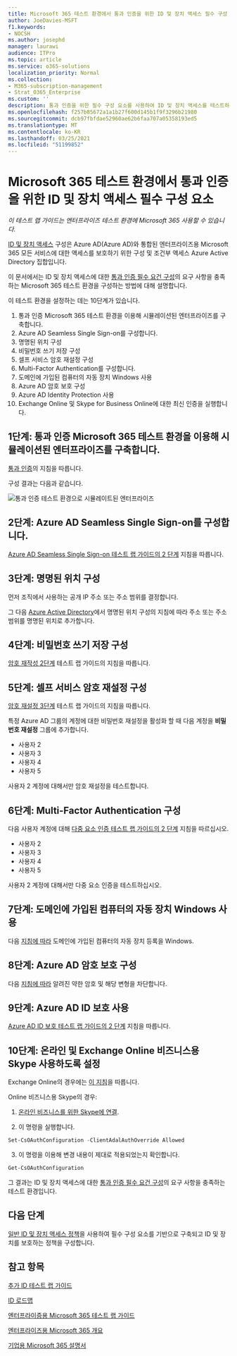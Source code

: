 ```yaml
---
title: Microsoft 365 테스트 환경에서 통과 인증을 위한 ID 및 장치 액세스 필수 구성 요소
author: JoeDavies-MSFT
f1.keywords:
- NOCSH
ms.author: josephd
manager: laurawi
audience: ITPro
ms.topic: article
ms.service: o365-solutions
localization_priority: Normal
ms.collection:
- M365-subscription-management
- Strat_O365_Enterprise
ms.custom: ''
description: 통과 인증을 위한 필수 구성 요소를 사용하여 ID 및 장치 액세스를 테스트하는 Microsoft 365 환경을 만듭니다.
ms.openlocfilehash: f257b85672a1a1b27f600d145b1f9f3296b21980
ms.sourcegitcommit: dcb97fbfdae52960ae62b6faa707a05358193ed5
ms.translationtype: MT
ms.contentlocale: ko-KR
ms.lasthandoff: 03/25/2021
ms.locfileid: "51199852"
---
```

# <a name="identity-and-device-access-prerequisites-for-pass-through-authentication-in-your-microsoft-365-test-environment"></a>Microsoft 365 테스트 환경에서 통과 인증을 위한 ID 및 장치 액세스 필수 구성 요소

*이 테스트 랩 가이드는 엔터프라이즈 테스트 환경에 Microsoft 365 사용할 수 있습니다.*

[ID 및 장치 액세스](../security/office-365-security/microsoft-365-policies-configurations.md) 구성은 Azure AD(Azure AD)와 통합된 엔터프라이즈용 Microsoft 365 모든 서비스에 대한 액세스를 보호하기 위한 구성 및 조건부 액세스 Azure Active Directory 집합입니다.

이 문서에서는 ID 및 장치 액세스에 대한 [통과 인증 필수 요건 구성](../security/office-365-security/identity-access-prerequisites.md#prerequisites)의 요구 사항을 충족하는 Microsoft 365 테스트 환경을 구성하는 방법에 대해 설명합니다.

이 테스트 환경을 설정하는 데는 10단계가 있습니다.

1. 통과 인증 Microsoft 365 테스트 환경을 이용해 시뮬레이션된 엔터프라이즈를 구축합니다.
2. Azure AD Seamless Single Sign-on를 구성합니다.
3. 명명된 위치 구성
4. 비밀번호 쓰기 저장 구성
5. 셀프 서비스 암호 재설정 구성
6. Multi-Factor Authentication를 구성합니다.
7. 도메인에 가입된 컴퓨터의 자동 장치 Windows 사용
8. Azure AD 암호 보호 구성 
9. Azure AD Identity Protection 사용
10. Exchange Online 및 Skype for Business Online에 대한 최신 인증을 실행합니다.

## <a name="phase-1-build-out-your-simulated-enterprise-with-pass-through-authentication-microsoft-365-test-environment"></a>1단계: 통과 인증 Microsoft 365 테스트 환경을 이용해 시뮬레이션된 엔터프라이즈를 구축합니다.

[통과 인증](pass-through-auth-m365-ent-test-environment.md)의 지침을 따릅니다.

구성 결과는 다음과 같습니다.

![통과 인증 테스트 환경으로 시뮬레이트된 엔터프라이즈](../media/pass-through-auth-m365-ent-test-environment/Phase2.png)
 
## <a name="phase-2-configure-azure-ad-seamless-single-sign-on"></a>2단계: Azure AD Seamless Single Sign-on를 구성합니다.

[Azure AD Seamless Single Sign-on 테스트 랩 가이드의 2 단계](single-sign-on-m365-ent-test-environment.md#phase-2-configure-azure-ad-connect-on-app1-for-azure-ad-seamless-sso) 지침을 따릅니다.

## <a name="phase-3-configure-named-locations"></a>3단계: 명명된 위치 구성

먼저 조직에서 사용하는 공개 IP 주소 또는 주소 범위를 결정합니다.

그 다음 [Azure Active Directory](/azure/active-directory/reports-monitoring/quickstart-configure-named-locations)에서 명명된 위치 구성의 지침에 따라 주소 또는 주소 범위를 명명된 위치로 추가합니다. 

## <a name="phase-4-configure-password-writeback"></a>4단계: 비밀번호 쓰기 저장 구성

[암호 재작성 2단계](password-writeback-m365-ent-test-environment.md#phase-2-enable-password-writeback-for-the-testlab-ad-ds-domain) 테스트 랩 가이드의 지침을 따릅니다.

## <a name="phase-5-configure-self-service-password-reset"></a>5단계: 셀프 서비스 암호 재설정 구성

[암호 재설정 3단계](password-reset-m365-ent-test-environment.md#phase-3-configure-and-test-password-reset) 테스트 랩 가이드의 지침을 따릅니다. 

특정 Azure AD 그룹의 계정에 대한 비밀번호 재설정을 활성화 할 때 다음 계정을 **비밀번호 재설정** 그룹에 추가합니다.

- 사용자 2
- 사용자 3
- 사용자 4
- 사용자 5

사용자 2 계정에 대해서만 암호 재설정을 테스트합니다.

## <a name="phase-6-configure-multi-factor-authentication"></a>6단계: Multi-Factor Authentication 구성

다음 사용자 계정에 대해 [다중 요소 인증 테스트 랩 가이드의  2 단계](multi-factor-authentication-microsoft-365-test-environment.md#phase-2-enable-and-test-multi-factor-authentication-for-the-user-2-account) 지침을 따르십시오.

- 사용자 2
- 사용자 3
- 사용자 4
- 사용자 5

사용자 2 계정에 대해서만 다중 요소 인증을 테스트하십시오.

## <a name="phase-7-enable-automatic-device-registration-of-domain-joined-windows-computers"></a>7단계: 도메인에 가입된 컴퓨터의 자동 장치 Windows 사용 

다음 [지침에 따라](/azure/active-directory/devices/hybrid-azuread-join-plan) 도메인에 가입된 컴퓨터의 자동 장치 등록을 Windows.

## <a name="phase-8-configure-azure-ad-password-protection"></a>8단계: Azure AD 암호 보호 구성 

다음 [지침에 따라](/azure/active-directory/authentication/concept-password-ban-bad) 알려진 약한 암호 및 해당 변형을 차단합니다.

## <a name="phase-9-enable-azure-ad-identity-protection"></a>9단계: Azure AD ID 보호 사용

[Azure AD ID 보호 테스트 랩 가이드의 2 단계](azure-ad-identity-protection-microsoft-365-test-environment.md#phase-2-use-azure-ad-identity-protection) 지침을 따릅니다. 

## <a name="phase-10-enable-modern-authentication-for-exchange-online-and-skype-for-business-online"></a>10단계: 온라인 및 Exchange Online 비즈니스용 Skype 사용하도록 설정

Exchange Online의 경우에는 [이 지침](/Exchange/clients-and-mobile-in-exchange-online/enable-or-disable-modern-authentication-in-exchange-online#enable-or-disable-modern-authentication-in-exchange-online-for-client-connections-in-outlook-2013-or-later)을 따릅니다. 

Online 비즈니스용 Skype의 경우:

1. [온라인 비즈니스를 위한 Skype에 연결](/SkypeForBusiness/set-up-your-computer-for-windows-powershell/set-up-your-computer-for-windows-powershell).

2. 이 명령을 실행합니다.

  ```powershell
  Set-CsOAuthConfiguration -ClientAdalAuthOverride Allowed
  ```

3. 이 명령을 이용해 변경 내용이 제대로 적용되었는지 확인합니다.

  ```powershell
  Get-CsOAuthConfiguration
  ```

그 결과는 ID 및 장치 액세스에 대한 [통과 인증 필수 요건 구성](../security/office-365-security/identity-access-prerequisites.md#prerequisites)의 요구 사항을 충족하는 테스트 환경입니다. 

## <a name="next-step"></a>다음 단계

[일반 ID 및 장치 액세스 정책](../security/office-365-security/identity-access-policies.md)을 사용하여 필수 구성 요소를 기반으로 구축되고 ID 및 장치를 보호하는 정책을 구성합니다.

## <a name="see-also"></a>참고 항목

[추가 ID 테스트 랩 가이드](m365-enterprise-test-lab-guides.md#identity)

[ID 로드맵](identity-roadmap-microsoft-365.md)

[엔터프라이증용 Microsoft 365 테스트 랩 가이드](m365-enterprise-test-lab-guides.md)

[엔터프라이즈용 Microsoft 365 개요](microsoft-365-overview.md)

[기업용 Microsoft 365 설명서](/microsoft-365-enterprise/)
